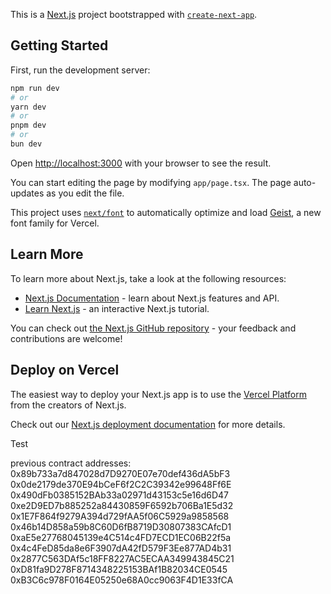 This is a [Next.js](https://nextjs.org) project bootstrapped with [`create-next-app`](https://nextjs.org/docs/app/api-reference/cli/create-next-app).

## Getting Started

First, run the development server:

```bash
npm run dev
# or
yarn dev
# or
pnpm dev
# or
bun dev
```

Open [http://localhost:3000](http://localhost:3000) with your browser to see the result.

You can start editing the page by modifying `app/page.tsx`. The page auto-updates as you edit the file.

This project uses [`next/font`](https://nextjs.org/docs/app/building-your-application/optimizing/fonts) to automatically optimize and load [Geist](https://vercel.com/font), a new font family for Vercel.

## Learn More

To learn more about Next.js, take a look at the following resources:

- [Next.js Documentation](https://nextjs.org/docs) - learn about Next.js features and API.
- [Learn Next.js](https://nextjs.org/learn) - an interactive Next.js tutorial.

You can check out [the Next.js GitHub repository](https://github.com/vercel/next.js) - your feedback and contributions are welcome!

## Deploy on Vercel

The easiest way to deploy your Next.js app is to use the [Vercel Platform](https://vercel.com/new?utm_medium=default-template&filter=next.js&utm_source=create-next-app&utm_campaign=create-next-app-readme) from the creators of Next.js.

Check out our [Next.js deployment documentation](https://nextjs.org/docs/app/building-your-application/deploying) for more details.

Test


previous contract addresses:
0x89b733a7d847028d7D9270E07e70def436dA5bF3
0x0de2179de370E94bCeF6f2C2C39342e99648Ff6E
0x490dFb0385152BAb33a02971d43153c5e16d6D47
0xe2D9ED7b885252a84430859F6592b706Ba1E5d32
0x1E7F864f9279A394d729fAA5f06C5929a9858568
0x46b14D858a59b8C60D6fB8719D30807383CAfcD1
0xaE5e27768045139e4C514c4FD7ECD1EC06B22f5a
0x4c4FeD85da8e6F3907dA42fD579F3Ee877AD4b31
0x2877C563DAf5c18FF8227AC5ECAA349943845C21
0xD81fa9D278F8714348225153BAf1B82034CE0545
0xB3C6c978F0164E05250e68A0cc9063F4D1E33fCA